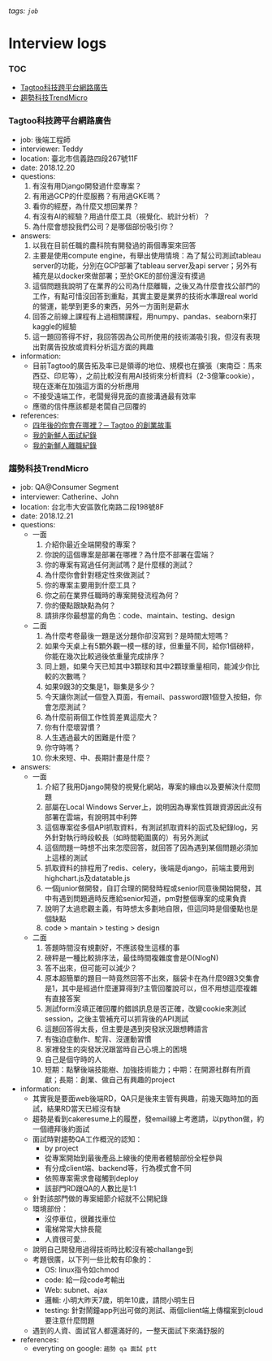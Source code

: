 ###### tags: `job`

# Interview logs

### TOC
* [Tagtoo科技跨平台網路廣告](#tagtoo-科技跨平台網路廣告)
* [趨勢科技TrendMicro](#趨勢科技-trendmicro)

### Tagtoo科技跨平台網路廣告
* job: 後端工程師
* interviewer: Teddy
* location: 臺北市信義路四段267號11F
* date: 2018.12.20
* questions:
    1. 有沒有用Django開發過什麼專案？
    2. 有用過GCP的什麼服務？有用過GKE嗎？
    3. 看你的經歷，為什麼又想回業界？
    4. 有沒有AI的經驗？用過什麼工具（視覺化、統計分析）？
    5. 為什麼會想投我們公司？是哪個部份吸引你？
* answers:
    1. 以我在目前任職的農科院有開發過的兩個專案來回答
    2. 主要是使用compute engine，有舉出使用情境：為了幫公司測試tableau server的功能，分別在GCP部署了tableau server及api server；另外有補充是以docker來做部署；至於GKE的部份還沒有摸過
    3. 這個問題我說明了在業界的公司為什麼離職，之後又為什麼會找公部門的工作，有點可惜沒回答到重點，其實主要是業界的技術水準跟real world的營運，能學到更多的東西，另外一方面則是薪水
    4. 回答之前線上課程有上過相關課程，用numpy、pandas、seaborn來打kaggle的經驗
    5. 這一題回答得不好，我回答因為公司所使用的技術滿吸引我，但沒有表現出對廣告投放或資料分析這方面的興趣
* information:
    - 目前Tagtoo的廣告拓及率已是領導的地位、規模也在擴張（東南亞：馬來西亞、印尼等），之前比較沒有用AI技術來分析資料（2-3億筆cookie），現在逐漸在加強這方面的分析應用
    - 不接受遠端工作，老闆覺得見面的直接溝通最有效率
    - 應徵的信件應該都是老闆自己回覆的
* references:
    - [四年後的你會在哪裡？─ Tagtoo 的創業故事](http://mrjamie.cc/2013/12/05/tagtoo/)
    - [我的新鮮人面試紀錄](https://blog.m157q.tw/posts/2016/02/12/first-job-interviews/)
    - [我的新鮮人離職紀錄](https://blog.m157q.tw/posts/2017/12/26/i-left-my-first-full-time-job/)


### 趨勢科技TrendMicro
* job: QA@Consumer Segment
* interviewer: Catherine、John
* location: 台北市大安區敦化南路二段198號8F
* date: 2018.12.21
* questions:
    - 一面
        1. 介紹你最近全端開發的專案？
        2. 你說的這個專案是部署在哪裡？為什麼不部署在雲端？
        3. 你的專案有寫過任何測試嗎？是什麼樣的測試？
        4. 為什麼你會針對穩定性來做測試？
        5. 你的專案主要用到什麼工具？
        6. 你之前在業界任職時的專案開發流程為何？
        7. 你的優點跟缺點為何？
        8. 請排序你最想當的角色：code、maintain、testing、design
    - 二面
        1. 為什麼考卷最後一題是送分題你卻沒寫到？是時間太短嗎？
        2. 如果今天桌上有5顆外觀一模一樣的球，但重量不同，給你1個磅秤，你能在幾次比較過後依重量完成排序？
        3. 同上題，如果今天已知其中3顆球和其中2顆球重量相同，能減少你比較的次數嗎？
        4. 如果9跟3的交集是1，聯集是多少？
        5. 今天讓你測試一個登入頁面，有email、password跟1個登入按鈕，你會怎麼測試？
        6. 為什麼前兩個工作性質差異這麼大？
        7. 你有什麼壞習慣？
        8. 人生遇過最大的困難是什麼？
        9. 你守時嗎？
        10. 你未來短、中、長期計畫是什麼？
* answers:
    - 一面
        1. 介紹了我用Django開發的視覺化網站，專案的緣由以及要解決什麼問題
        2. 部屬在Local Windows Server上，說明因為專案性質跟資源因此沒有部署在雲端，有說明其中利弊
        3. 這個專案從多個API抓取資料，有測試抓取資料的函式及紀錄log，另外針對執行時段較長（如時間範圍廣的）有另外測試
        4. 這個問題一時想不出來怎麼回答，就回答了因為遇到某個問題必須加上這樣的測試
        5. 抓取資料的排程用了redis、celery，後端是django，前端主要用到highchart.js及datatable.js
        6. 一個junior做開發，自訂合理的開發時程或senior同意後開始開發，其中有遇到問題適時反應給senior知道，pm對整個專案的成果負責
        7. 說明了太過悲觀主義，有時想太多劃地自限，但這同時是個優點也是個缺點
        8. code > mantain > testing > design
    - 二面
        1. 答題時間沒有規劃好，不應該發生這樣的事
        2. 磅秤是一種比較排序法，最佳時間複雜度會是O(NlogN)
        3. 答不出來，但可能可以減少？
        4. 原本超簡單的題目一時竟然回答不出來，腦袋卡在為什麼9跟3交集會是1，其中是經過什麼運算得到?主管回覆說可以，但不用想這麼複雜有直接答案
        5. 測試form沒填正確回覆的錯誤訊息是否正確，改變cookie來測試session，之後主管補充可以抓背後的API測試
        6. 這題回答得太長，但主要是遇到突發狀況跟想轉語言
        7. 有強迫症動作、駝背、沒運動習慣
        8. 家裡發生的突發狀況跟當時自己心境上的困境
        9. 自己是個守時的人
        10. 短期：點擊後端技能樹、加強技術能力；中期：在開源社群有所貢獻；長期：創業、做自己有興趣的project
* information:
    - 其實我是要面web後端RD，QA只是後來主管有興趣，前幾天臨時加的面試，結果RD當天已經沒有缺
    - 趨勢是看到cakeresume上的履歷，發email線上考邀請，以python做，約一個禮拜後約面試
    - 面試時對趨勢QA工作概況的認知：
        - by project
        - 從專案開始到最後產品上線後的使用者體驗部份全程參與
        - 有分成client端、backend等，行為模式會不同
        - 依照專案需求會碰觸到deploy
        - 該部門RD跟QA的人數比是1:1
    - 針對該部門做的專案細節介紹就不公開紀錄
    - 環境部份：
        - 沒停車位，很難找車位
        - 電梯常常大排長龍
        - 人資很可愛...
    - 說明自己開發用過得技術時比較沒有被challange到
    - 考題很廣，以下列一些比較有印象的：
        - OS: linux指令如chmod
        - code: 給一段code考輸出
        - Web: subnet、ajax
        - 邏輯: 小明大昨天7歲，明年10歲，請問小明生日
        - testing: 針對鬧鐘app列出可做的測試、兩個client端上傳檔案到cloud要注意什麼問題
    - 遇到的人資、面試官人都還滿好的，一整天面試下來滿舒服的
* references:
    - everyting on google: `趨勢 qa 面試 ptt`

